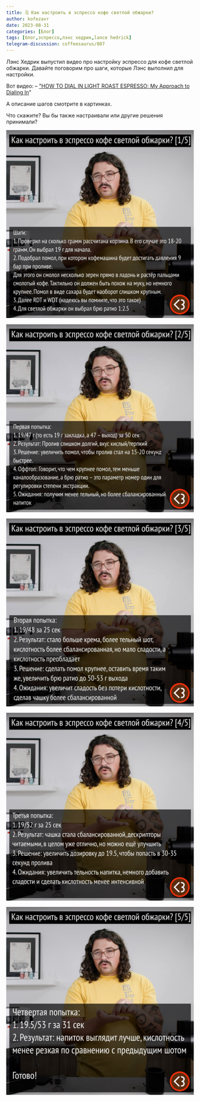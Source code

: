 ```yaml
---
title: 🗒 Как настроить в эспрессо кофе светлой обжарки?
author: kofezavr
date: 2023-08-31
categories: [Блог]
tags: [блог,эспрессо,лэнс хедрик,lance hedrick]
telegram-discussion: coffeesaurus/807
--- 
```

Лэнс Хедрик выпустил видео про настройку эспрессо для кофе светлой обжарки. Давайте поговорим про шаги, которые Лэнс выполнил для настройки.

Вот видео: 
– ["HOW TO DIAL IN LIGHT ROAST ESPRESSO: My Approach to Dialing In](https://www.youtube.com/watch?v=hrCQKAXJr7s)"

А описание шагов смотрите в картинках.

Что скажите? Вы бы также настраивали или другие решения принимали?

![Как настроить в эспрессо кофе светлой обжарки?](/assets/img/posts/23/08/espresso-light-1.jpg)

![Как настроить в эспрессо кофе светлой обжарки?](/assets/img/posts/23/08/espresso-light-2.jpg)

![Как настроить в эспрессо кофе светлой обжарки?](/assets/img/posts/23/08/espresso-light-3.jpg)

![Как настроить в эспрессо кофе светлой обжарки?](/assets/img/posts/23/08/espresso-light-4.jpg)

![Как настроить в эспрессо кофе светлой обжарки?](/assets/img/posts/23/08/espresso-light-5.jpg)